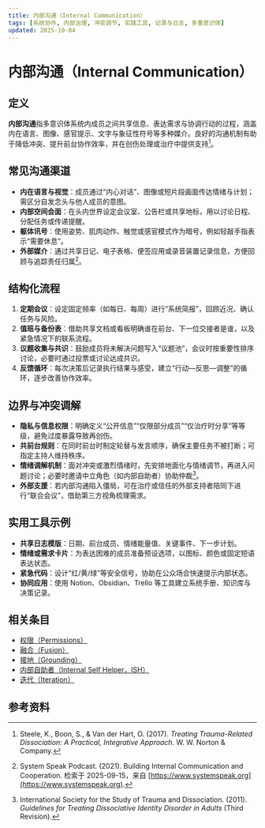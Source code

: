 ```yaml
---
title: 内部沟通（Internal Communication）
tags: [系统协作, 内部治理, 冲突调节, 实践工具, 记录与日志, 多重意识体]
updated: 2025-10-04
---
```


# 内部沟通（Internal Communication）

## 定义

**内部沟通**指多意识体系统内成员之间共享信息、表达需求与协调行动的过程，涵盖内在语言、图像、感官提示、文字与象征性符号等多种媒介。良好的沟通机制有助于降低冲突、提升前台协作效率，并在创伤处理或治疗中提供支持[^内部沟通-1]。

## 常见沟通渠道

- **内在语言与视觉**：成员通过“内心对话”、图像或短片段画面传达情绪与计划；需区分自发念头与他人成员的意图。
- **内部空间会面**：在头内世界设定会议室、公告栏或共享地标，用以讨论日程、分配任务或传递提醒。
- **躯体讯号**：使用姿势、肌肉动作、触觉或感官模式作为暗号，例如轻敲手指表示“需要休息”。
- **外部媒介**：通过共享日记、电子表格、便签应用或录音装置记录信息，方便回顾与追踪责任归属[^内部沟通-2]。

## 结构化流程

1. **定期会议**：设定固定频率（如每日、每周）进行“系统简报”，回顾近况、确认任务与风险。
2. **值班与备份表**：借助共享文档或看板明确谁在前台、下一位交接者是谁，以及紧急情况下的联系流程。
3. **议题收集与共识**：鼓励成员将未解决问题写入“议题池”，会议时按重要性排序讨论，必要时通过投票或讨论达成共识。
4. **反馈循环**：每次决策后记录执行结果与感受，建立“行动—反思—调整”的循环，逐步改善协作效率。

## 边界与冲突调解

- **隐私与信息权限**：明确定义“公开信息”“仅限部分成员”“仅治疗时分享”等等级，避免过度暴露导致再创伤。
- **共前台规则**：在同时前台时制定轮替与发言顺序，确保主要任务不被打断；可指定主持人维持秩序。
- **情绪调解机制**：面对冲突或激烈情绪时，先安排地面化与情绪调节，再进入问题讨论；必要时邀请中立角色（如内部自助者）协助仲裁[^内部沟通-3]。
- **外部支援**：若内部沟通陷入僵局，可在治疗或信任的外部支持者陪同下进行“联合会议”，借助第三方视角梳理需求。

## 实用工具示例

- **共享日志模版**：日期、前台成员、情绪能量值、关键事件、下一步计划。
- **情绪或需求卡片**：为表达困难的成员准备预设选项，以图标、颜色或固定短语表达状态。
- **紧急代码**：设计“红/黄/绿”等安全信号，协助在公众场合快速提示内部状态。
- **协同应用**：使用 Notion、Obsidian、Trello 等工具建立系统手册、知识库与决策记录。

## 相关条目

- [权限（Permissions）](/entries/Permissions.md)
- [融合（Fusion）](/entries/Fusion.md)
- [接地（Grounding）](/entries/Grounding.md)
- [内部自助者（Internal Self Helper，ISH）](/entries/Internal-Self-Helper-ISH.md)
- [迭代（Iteration）](/entries/Iteration.md)

## 参考资料

[^内部沟通-1]: Steele, K., Boon, S., & Van der Hart, O. (2017). *Treating Trauma-Related Dissociation: A Practical, Integrative Approach*. W. W. Norton & Company.
[^内部沟通-2]: System Speak Podcast. (2021). Building Internal Communication and Cooperation. 检索于 2025-09-15，来自 [https://www.systemspeak.org](https://www.systemspeak.org).
[^内部沟通-3]: International Society for the Study of Trauma and Dissociation. (2011). *Guidelines for Treating Dissociative Identity Disorder in Adults* (Third Revision).
